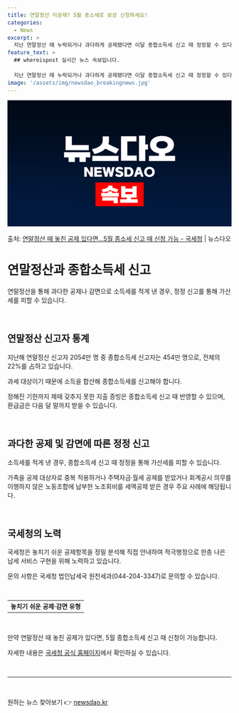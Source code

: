 ```yaml
---
title: 연말정산 미공제? 5월 종소세로 보상 신청하세요!
categories:
  - News
excerpt: >
  지난 연말정산 때 누락되거나 과다하게 공제됐다면 이달 종합소득세 신고 때 정정할 수 있다. 7일 국세청에 따…
feature_text: >
  ## whereispost 실시간 뉴스 속보입니다.

  지난 연말정산 때 누락되거나 과다하게 공제됐다면 이달 종합소득세 신고 때 정정할 수 있다. 7일 국세청에 따…
image: '/assets/img/newsdao_breakingnews.jpg'
---
```


![뉴스다오 속보](/assets/img/newsdao_breakingnews.jpg)

<p>출처: <a href="https://newsdao.kr/3738" rel="dofollow">연말정산 때 놓친 공제 있다면…5월 종소세 신고 때 신청 가능 - 국세청</a> | 뉴스다오</p>

<h1 data-ke-size="size26"><b>연말정산</b>과 <b>종합소득세</b> 신고</h1>

<p data-ke-size="size16">연말정산을 통해 과다한 공제나 감면으로 소득세를 적게 낸 경우, 정정 신고를 통해 가산세를 피할 수 있습니다.</p>
<p data-ke-size="size16">&nbsp;</p>

<h2 data-ke-size="size24">연말정산 신고자 통계</h2>

<p data-ke-size="size16">지난해 연말정산 신고자 2054만 명 중 종합소득세 신고자는 454만 명으로, 전체의 22%를 占하고 있습니다.</p>
<p data-ke-size="size16">과세 대상이기 때문에 소득을 합산해 종합소득세를 신고해야 합니다.</p>
<p data-ke-size="size16">정해진 기한까지 제때 갖추지 못한 지출 증빙은 종합소득세 신고 때 반영할 수 있으며, 환급금은 다음 달 말까지 받을 수 있습니다.</p>
<p data-ke-size="size16">&nbsp;</p>

<h2 data-ke-size="size24">과다한 공제 및 감면에 따른 정정 신고</h2>

<p data-ke-size="size16">소득세를 적게 낸 경우, 종합소득세 신고 때 정정을 통해 가산세를 피할 수 있습니다.</p>
<p data-ke-size="size16">가족을 공제 대상자로 중복 적용하거나 주택자금·월세 공제를 받았거나 회계공시 의무를 이행하지 않은 노동조합에 납부한 노조회비를 세액공제 받은 경우 주요 사례에 해당됩니다.</p>
<p data-ke-size="size16">&nbsp;</p>

<h2 data-ke-size="size24">국세청의 노력</h2>

<p data-ke-size="size16">국세청은 놓치기 쉬운 공제항목을 정밀 분석해 직접 안내하여 적극행정으로 한층 나은 납세 서비스 구현을 위해 노력하고 있습니다.</p>
<p data-ke-size="size16">문의 사항은 국세청 법인납세국 원천세과(044-204-3347)로 문의할 수 있습니다.</p>
<p data-ke-size="size16">&nbsp;</p>

<table style="width: 100%;">
<tbody>
<tr>
<td style="text-align: center; height: 17px;"><b>놓치기 쉬운 공제·감면 유형</b></td>
</tr>
</tbody>
</table>
<p data-ke-size="size16">&nbsp;</p>

<p data-ke-size="size16">만약 연말정산 때 놓친 공제가 있다면, 5월 종합소득세 신고 때 신청이 가능합니다.</p>
<p data-ke-size="size16">자세한 내용은 <a href="https://newsdao.kr/3738">국세청 공식 홈페이지</a>에서 확인하실 수 있습니다.</p>
<p data-ke-size="size16">&nbsp;</p>
<hr>
<p data-ke-size="size16">&nbsp;</p> 

원하는 뉴스 찾아보기 👉 <a href="https://newsdao.kr" rel="dofollow">newsdao.kr</a>


